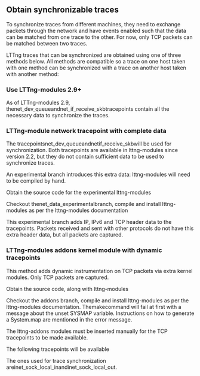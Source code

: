 ## Obtain synchronizable traces

To synchronize traces from different machines, they need to exchange packets through the network and have events enabled such that the data can be matched from one trace to the other. For now, only TCP packets can be matched between two traces.

LTTng traces that can be synchronized are obtained using one of three methods below. All methods are compatible so a trace on one host taken with one method can be synchronized with a trace on another host taken with another method:

### Use LTTng-modules 2.9+

As of LTTng-modules 2.9, thenet_dev_queueandnet_if_receive_skbtracepoints contain all the necessary data to synchronize the traces.

### LTTng-module network tracepoint with complete data

The tracepointsnet_dev_queueandnetif_receive_skbwill be used for synchronization. Both tracepoints are available in lttng-modules since version 2.2, but they do not contain sufficient data to be used to synchronize traces.

An experimental branch introduces this extra data: lttng-modules will need to be compiled by hand.

Obtain the source code for the experimental lttng-modules

Checkout thenet_data_experimentalbranch, compile and install lttng-modules as per the lttng-modules documentation

This experimental branch adds IP, IPv6 and TCP header data to the tracepoints. Packets received and sent with other protocols do not have this extra header data, but all packets are captured.

### LTTng-modules addons kernel module with dynamic tracepoints

This method adds dynamic instrumentation on TCP packets via extra kernel modules. Only TCP packets are captured.

Obtain the source code, along with lttng-modules

Checkout the addons branch, compile and install lttng-modules as per the lttng-modules documentation. Themakecommand will fail at first with a message about the unset SYSMAP variable. Instructions on how to generate a System.map are mentioned in the error message.

The lttng-addons modules must be inserted manually for the TCP tracepoints to be made available.

The following tracepoints will be available

The ones used for trace synchronization areinet_sock_local_inandinet_sock_local_out.